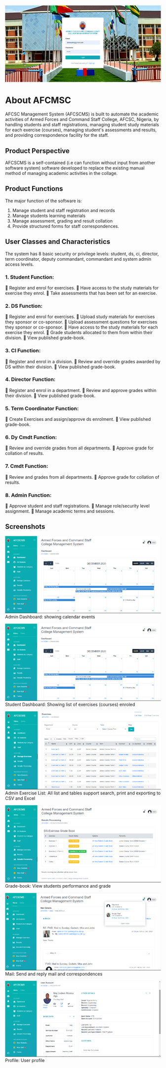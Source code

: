 ![Preview](/screenshots/login.png?raw=true "Preview")

# About AFCMSC

AFCSC Management System (AFCSCMS) is built to automate the academic activities of Armed Forces and Command Staff College, AFCSC, Nigeria, by handling students and staff registrations, managing student study materials for each exercise (courses), managing student's assessments and results, and providing correspondence facility for the staff.

## Product Perspective
AFCSCMS is a self-contained (i.e can function without input from another software system) software developed to replace the existing manual method of managing academic activities in the collage.

## Product Functions
The major function of the software is:
1.	Manage student and staff registration and records 
2.	Manage students learning materials
3.	Manage assessment, grading and result collation
4.	Provide structured forms for staff correspondences.

## User Classes and Characteristics
The system has 8 basic security or privilege levels: student, ds, ci, director, term coordinator, deputy commandant, commandant and system admin access levels. 

### 1. Student Function:
	Register and enrol for exercises.
	Have access to the study materials for exercise they enrol.
	Take assessments that has been set for an exercise.

### 2. DS Function:
	Register and enrol for exercises.
	Upload study materials for exercises they sponsor or co-sponsor.
	Upload assessment questions for exercises they sponsor or co-sponsor.
	Have access to the study materials for each exercise they enrol.
	Grade students allocated to them from within their division.
	View published grade-book.

### 3. CI Function:
	Register and enrol in a division.
	Review and override grades awarded by DS within their division.
	View published grade-book.

### 4.	Director Function:
	Register and enrol in a department.
	Review and approve grades within their division.
	View published grade-book.

### 5.	Term Coordinator Function:
	Create Exercises and assign/approve ds enrolment.
	View published grade-book.

### 6.	Dy Cmdt Function:
	Review and override grades from all departments.
	Approve grade for collation of results.

### 7.	Cmdt Function:
	Review and grades from all departments.
	Approve grade for collation of results.

### 8.	Admin Function:
	Approve student and staff registrations.
	Manage role/security level assignment.
	Manage academic terms and sessions.

## Screenshots

![Preview](/screenshots/home.png?raw=true "Preview")
Admin Dashboard: showing calendar events

![Preview](/screenshots/home.png?raw=true "Preview")
Student Dashboard: Showing list of exercises (courses) enroled

![Preview](/screenshots/list.png?raw=true "Preview")
Admin Exercise List: All list and tables support search, print and exporting to CSV and Excel  

![Preview](/screenshots/result.png?raw=true "Preview")
Grade-book: View students performance and grade

![Preview](/screenshots/mail.png?raw=true "Preview")
Mail: Send and reply mail and correspondences

![Preview](/screenshots/profile.png?raw=true "Preview")
Profile: User profile